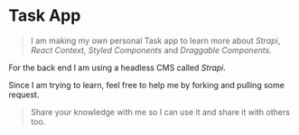 # Task App

> I am making my own personal Task app to learn more about _Strapi_, _React Context, Styled Components_ and _Draggable Components_.

For the back end I am using a headless CMS called *Strapi*.

Since I am trying to learn, feel free to help me by forking and pulling some request.

> Share your knowledge with me so I can use it and share it with others too.
